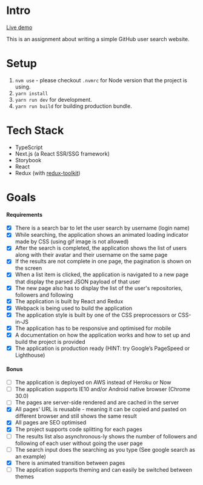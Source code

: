 # Intro

[Live demo](https://github-user-page.vercel.app/)

This is an assignment about writing a simple GitHub user search website.

# Setup

1. `nvm use` - please checkout `.nvmrc` for Node version that the project is using.
2. `yarn install`
3. `yarn run dev` for development.
4. `yarn run build` for building production bundle.

# Tech Stack

- TypeScript
- Next.js (a React SSR/SSG framework)
- Storybook
- React
- Redux (with [redux-toolkit](https://redux-toolkit.js.org/))

# Goals

#### Requirements

- [x] There is a search bar to let the user search by username (login name)
- [x] While searching, the application shows an animated loading indicator made by CSS (using gif image is not allowed)
- [x] After the search is completed, the application shows the list of users along with their avatar and their username on the same page
- [x] If the results are not complete in one page, the pagination is shown on the screen
- [x] When a list item is clicked, the application is navigated to a new page that display the parsed JSON payload of that user
- [x] The new page also has to display the list of the user's repositories, followers and following
- [x] The application is built by React and Redux
- [x] Webpack is being used to build the application
- [x] The application style is built by one of the CSS preprocessors or CSS-in-JS
- [x] The application has to be responsive and optimised for mobile
- [x] A documentation on how the application works and how to set up and build the project is provided
- [x] The application is production ready (HINT: try Google’s PageSpeed or Lighthouse)

#### Bonus

- [ ] The application is deployed on AWS instead of Heroku or Now
- [ ] The application supports IE10 and/or Android native browser (Chrome 30.0)
- [ ] The pages are server-side rendered and are cached in the server
- [x] All pages' URL is reusable - meaning it can be copied and pasted on different browser and still shows the same result
- [x] All pages are SEO optimised
- [x] The project supports code splitting for each pages
- [ ] The results list also asynchronous-ly shows the number of followers and following of each user without going the user page
- [ ] The search input does the searching as you type (See google search as an example)
- [x] There is animated transition between pages
- [ ] The application supports theming and can easily be switched between themes
